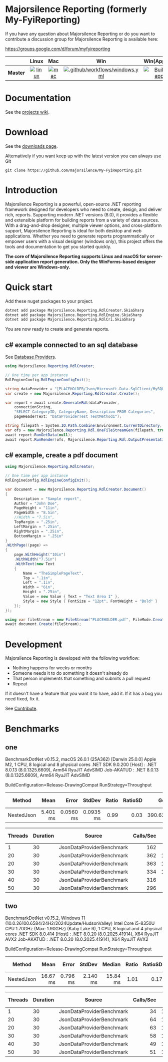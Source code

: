 # Majorsilence Reporting (formerly My-FyiReporting)

If you have any question about Majorsilence Reporting or do you want to contribute a discussion group for Majorsilence Reporting is available here:

https://groups.google.com/d/forum/myfyireporting


|         |Linux |Mac | Win | Win(AppeyVeyor) |
|---------|:------:|:------:|:------:|:------:|
|**Master**| [![linux](https://github.com/majorsilence/My-FyiReporting/actions/workflows/linux.yml/badge.svg?branch=master)](https://github.com/majorsilence/My-FyiReporting/actions/workflows/linux.yml) | [![mac](https://github.com/majorsilence/My-FyiReporting/actions/workflows/mac.yml/badge.svg?branch=master)](https://github.com/majorsilence/My-FyiReporting/actions/workflows/mac.yml) | [![.github/workflows/windows.yml](https://github.com/majorsilence/My-FyiReporting/actions/workflows/windows.yml/badge.svg?branch=master)](https://github.com/majorsilence/My-FyiReporting/actions/workflows/windows.yml) | [![Build status appveyor](https://ci.appveyor.com/api/projects/status/a44n015bli95rmpw?svg=true)](https://ci.appveyor.com/project/majorsilence/my-fyireporting) | 



# Documentation
See the [projects wiki](https://github.com/majorsilence/My-FyiReporting/wiki).

# Download

See the [downloads page](https://github.com/majorsilence/My-FyiReporting/wiki/Downloads).

Alternatively if you want keep up with the latest version you can always use Git

    git clone https://github.com/majorsilence/My-FyiReporting.git

# Introduction
Majorsilence Reporting is a powerful, open-source .NET reporting framework designed for developers who need to create, design, and deliver rich, reports. Supporting modern .NET versions (8.0), it provides a flexible and extensible platform for building reports from a variety of data sources. With a drag-and-drop designer, multiple viewer options, and cross-platform support, Majorsilence Reporting is ideal for both desktop and web applications. Whether you need to generate reports programmatically or empower users with a visual designer (windows only), this project offers the tools and documentation to get you started quickly.

**The core of Majorsilence Reporting supports Linux and macOS for server-side application report generation. Only the WinForms-based designer and viewer are Windows-only.**

# Quick start

Add these nuget packages to your project.

```bash
dotnet add package Majorsilence.Reporting.RdlCreator.SkiaSharp
dotnet add package Majorsilence.Reporting.RdlEngine.SkiaSharp
dotnet add package Majorsilence.Reporting.RdlCri.SkiaSharp
```

You are now ready to create and generate reports.

## c# example connected to an sql database

See [Database Providers](https://github.com/majorsilence/My-FyiReporting/wiki/Database-Providers-Howto).

```cs
using Majorsilence.Reporting.RdlCreator;

// One time per app instance
RdlEngineConfig.RdlEngineConfigInit();

string dataProvider = "[PLACEHOLDER/Json/Microsoft.Data.SqlClient/MySQL.NET/Firebird.NET 2.0/Microsoft.Data.Sqlite/PostgreSQL";
var create = new Majorsilence.Reporting.RdlCreator.Create();

var report = await create.GenerateRdl(dataProvider,
    connectionString,
    "SELECT CategoryID, CategoryName, Description FROM Categories",
    pageHeaderText: "DataProviderTest TestMethod1");

string filepath = System.IO.Path.Combine(Environment.CurrentDirectory, "PLACEHOLDER.pdf");
var ofs = new Majorsilence.Reporting.Rdl.OneFileStreamGen(filepath, true);
await report.RunGetData(null);
await report.RunRender(ofs, Majorsilence.Reporting.Rdl.OutputPresentationType.PDF);
```

## c# example, create a pdf document

```cs
using Majorsilence.Reporting.RdlCreator;

// One time per app instance
RdlEngineConfig.RdlEngineConfigInit();

var document = new Majorsilence.Reporting.RdlCreator.Document()
{
    Description = "Sample report",
    Author = "John Doe",
    PageHeight = "11in",
    PageWidth = "8.5in",
    //Width = "7.5in",
    TopMargin = ".25in",
    LeftMargin = ".25in",
    RightMargin = ".25in",
    BottomMargin = ".25in"
}
.WithPage((page) =>
{
    page.WithHeight("10in")
    .WithWidth("7.5in")
    .WithText(new Text
    {
        Name = "TheSimplePageText",
        Top = ".1in",
        Left = ".1in",
        Width = "6in",
        Height = ".25in",
        Value = new Value { Text = "Text Area 1" },
        Style = new Style { FontSize = "12pt", FontWeight = "Bold" }
    });
});

using var fileStream = new FileStream("PLACEHOLDER.pdf", FileMode.Create, FileAccess.Write);
await document.Create(fileStream);
```


# Development
Majorsilence Reporting is developed with the following workflow:

* Nothing happens for weeks or months
* Someone needs it to do something it doesn't already do
* That person implements that something and submits a pull request
* Repeat

If it doesn't have a feature that you want it to have, add it.  If it has a bug you need fixed, fix it.

See [Contribute](https://github.com/majorsilence/My-FyiReporting/wiki/Contribute).


# Benchmarks

## one

BenchmarkDotNet v0.15.2, macOS 26.0.1 (25A362) [Darwin 25.0.0]
Apple M2, 1 CPU, 8 logical and 8 physical cores
.NET SDK 9.0.200
  [Host]     : .NET 8.0.13 (8.0.1325.6609), Arm64 RyuJIT AdvSIMD
  Job-AKATUD : .NET 8.0.13 (8.0.1325.6609), Arm64 RyuJIT AdvSIMD

BuildConfiguration=Release-DrawingCompat  RunStrategy=Throughput  

| Method     | Mean     | Error     | StdDev    | Ratio | RatioSD | Gen0     | Gen1     | Allocated | Alloc Ratio |
|----------- |---------:|----------:|----------:|------:|--------:|---------:|---------:|----------:|------------:|
| NestedJson | 5.401 ms | 0.0560 ms | 0.0935 ms |  0.99 |    0.03 | 390.6250 | 125.0000 |   3.12 MB |        1.00 |



|Threads|Duration|Source|Calls/Sec|Total Calls|Errors|
|-------|--------|------|---------:|----------:|-----:|
|1|30|JsonDataProviderBenchmark|162|4,873|0|
|20|30|JsonDataProviderBenchmark|362|10,865|0|
|20|30|JsonDataProviderBenchmark|363|10,894|0|
|30|30|JsonDataProviderBenchmark|334|10,043|0|
|40|30|JsonDataProviderBenchmark|316|9,497|0|
|50|30|JsonDataProviderBenchmark|296|8,905|0|




## two

BenchmarkDotNet v0.15.2, Windows 11 (10.0.26100.6584/24H2/2024Update/HudsonValley)
Intel Core i5-8350U CPU 1.70GHz (Max: 1.90GHz) (Kaby Lake R), 1 CPU, 8 logical and 4 physical cores
.NET SDK 8.0.414
  [Host]     : .NET 8.0.20 (8.0.2025.41914), X64 RyuJIT AVX2
  Job-AKATUD : .NET 8.0.20 (8.0.2025.41914), X64 RyuJIT AVX2

BuildConfiguration=Release-DrawingCompat  RunStrategy=Throughput  

| Method     | Mean     | Error    | StdDev   | Median   | Ratio | RatioSD | Gen0     | Gen1     | Allocated | Alloc Ratio |
|----------- |---------:|---------:|---------:|---------:|------:|--------:|---------:|---------:|----------:|------------:|
| NestedJson | 16.67 ms | 0.796 ms | 2.140 ms | 15.84 ms |  1.01 |    0.17 | 727.2727 | 272.7273 |   3.24 MB |        1.00 |


|Threads|Duration|Source|Calls/Sec|Total Calls|Errors|
|-------|--------|------|---------:|----------:|-----:|
|1|30|JsonDataProviderBenchmark|34|1,009|0|
|20|30|JsonDataProviderBenchmark|64|1,920|0|
|20|30|JsonDataProviderBenchmark|63|1,893|0|
|30|30|JsonDataProviderBenchmark|58|1,739|0|
|40|30|JsonDataProviderBenchmark|49|1,497|0|
|50|30|JsonDataProviderBenchmark|51|1,546|0|



